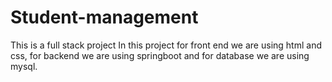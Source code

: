 # Student-management
This is a full stack project
In this project for front end we are using html and css, for backend we are using springboot and for database we are using mysql.
